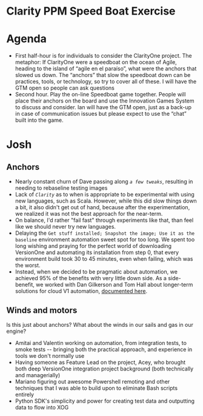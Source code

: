 # Clarity PPM Speed Boat Exercise

# Agenda

* First half-hour is for individuals to consider the ClarityOne project. The metaphor: If ClarityOne were a speedboat on the ocean of Agile, heading to the island of “agile en el paraíso”, what were the anchors that slowed us down. The “anchors” that slow the speedboat down can be practices, tools, or technology, so try to cover all of these. I will have the GTM open so people can ask questions
* Second hour. Play the on-line Speedboat game together. People will place their anchors on the board and use the Innovation Games System to discuss and consider. Ian will have the GTM open, just as a back-up in case of communication issues but please expect to use the “chat” built into the game.

# Josh

## Anchors

* Nearly constant churn of Dave passing along *`a few tweaks`*, resulting in needing to rebaseline testing images
* Lack of *`Clarity`* as to when is appropriate to be experimental with using new languages, such as Scala. However, while this did slow things down a bit, it also didn't get out of hand, because after the experimentation, we realized it was not the best approach for the near-term.
 * On balance, I'd rather "fail fast" through experiments like that, than feel like we should never try new languages.
* Delaying the `Get stuff installed; Snapshot the image; Use it as the baseline` environment automation sweet spot for too long. We spent too long wishing and praying for the perfect world of downloading VersionOne and automating its installation from step 0, that every environment build took 30 to 45 minutes, even when failing, which was the worst.
 *  Instead, when we decided to be pragmatic about automation, we achieved 95% of the benefits with very little down side. As a side-benefit, we worked with Dan Gilkerson and Tom Hall about longer-term solutions for cloud V1 automation, [documented here](https://github.com/versionone/VersionOne.ChocolateyPackage/blob/master/DanGNotes.md#devops-notes).
 
## Winds and motors

Is this just about anchors? What about the winds in our sails and gas in our engine?

* Amitai and Valentin working on automation, from integration tests, to smoke tests -- bringing both the practical approach, and experience in tools we don't normally use
* Having someone as Feature Lead on the project, Acey, who brought both deep VersionOne integration project background (both technically and managerially)
* Mariano figuring out awesome Powershell remoting and other techniques that I was able to build upon to eliminate Bash scripts entirely
* Python SDK's simplicity and power for creating test data and outputting data to flow into XOG


